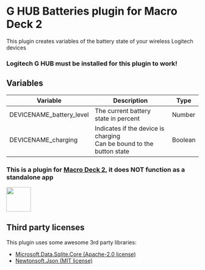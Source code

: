 # G HUB Batteries plugin for Macro Deck 2
This plugin creates variables of the battery state of your wireless Logitech devices

### Logitech G HUB must be installed for this plugin to work!

## Variables
| Variable | Description | Type |
| --- | --- | --- |
| DEVICENAME_battery_level | The current battery state in percent | Number |
| DEVICENAME_charging | Indicates if the device is charging<br />Can be bound to the button state | Boolean |

### This is a plugin for [Macro Deck 2](https://github.com/SuchByte/Macro-Deck), it does NOT function as a standalone app
<img height="64px" src="https://macrodeck.org/images/macro_deck_2_official_plugin.png" />


## Third party licenses
This plugin uses some awesome 3rd party libraries:
- [Microsoft.Data.Sqlite.Core (Apache-2.0 license)](https://docs.microsoft.com/de-de/dotnet/standard/data/sqlite/?tabs=netcore-cli)
- [Newtonsoft.Json (MIT license)](https://www.newtonsoft.com/json)
